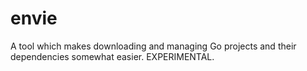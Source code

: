 envie
=====

A tool which makes downloading and managing Go projects and their dependencies somewhat easier.  EXPERIMENTAL.
